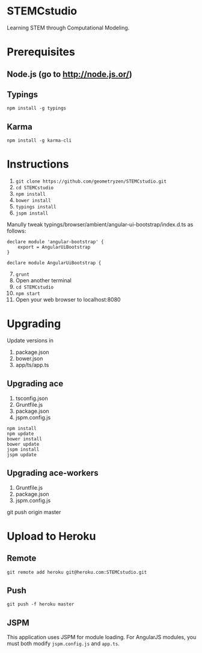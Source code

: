# STEMCstudio

Learning STEM through Computational Modeling.

# Prerequisites

## Node.js (go to http://node.js.or/)

## Typings
```
npm install -g typings
```

## Karma
```
npm install -g karma-cli
```

# Instructions

1. `git clone https://github.com/geometryzen/STEMCstudio.git`
2. `cd STEMCstudio`
3. `npm install`
4. `bower install`
5. `typings install`
6. `jspm install`

Manully tweak typings/browser/ambient/angular-ui-bootstrap/index.d.ts as follows:

```
declare module 'angular-bootstrap' {
    export = AngularUiBootstrap
}

declare module AngularUiBootstrap {
```

7. `grunt`
8. Open another terminal
9. `cd STEMCstudio`
10. `npm start`
11. Open your web browser to localhost:8080

# Upgrading

Update versions in

1. package.json
2. bower.json
3. app/ts/app.ts

## Upgrading ace

1. tsconfig.json
2. Gruntfile.js
3. package.json
4. jspm.config.js

```
npm install
npm update
bower install
bower update
jspm install
jspm update
``` 
## Upgrading ace-workers

1. Gruntfile.js
2. package.json
3. jspm.config.js

git push origin master

# Upload to Heroku

## Remote
```
git remote add heroku git@heroku.com:STEMCstudio.git
```

## Push
```
git push -f heroku master
```

## JSPM

This application uses JSPM for module loading.
For AngularJS modules, you must both modify `jspm.config.js` and `app.ts`.
